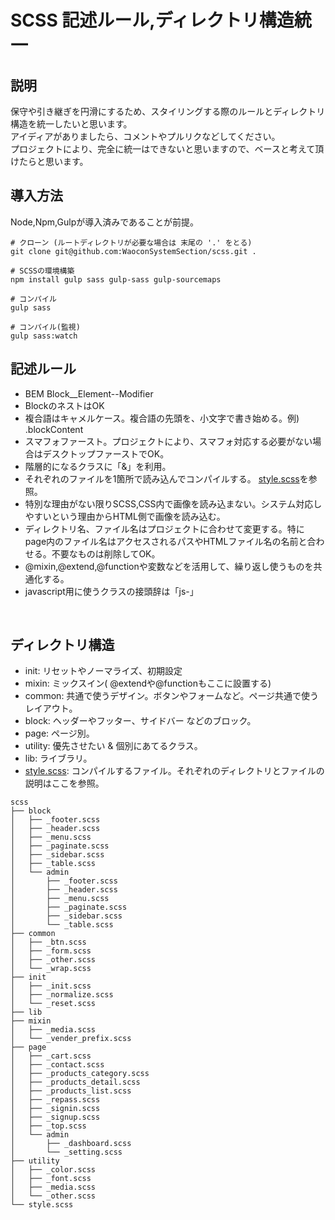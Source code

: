 # SCSS 記述ルール,ディレクトリ構造統一

## 説明
保守や引き継ぎを円滑にするため、スタイリングする際のルールとディレクトリ構造を統一したいと思います。<br>
アイディアがありましたら、コメントやプルリクなどしてください。<br>
プロジェクトにより、完全に統一はできないと思いますので、ベースと考えて頂けたらと思います。

## 導入方法
Node,Npm,Gulpが導入済みであることが前提。
```
# クローン (ルートディレクトリが必要な場合は 末尾の '.' をとる)
git clone git@github.com:WaoconSystemSection/scss.git .

# SCSSの環境構築
npm install gulp sass gulp-sass gulp-sourcemaps

# コンパイル
gulp sass

# コンパイル(監視)
gulp sass:watch
```


## 記述ルール
- BEM Block__Element--Modifier
- BlockのネストはOK
- 複合語はキャメルケース。複合語の先頭を、小文字で書き始める。例) .blockContent
- スマフォファースト。プロジェクトにより、スマフォ対応する必要がない場合はデスクトップファーストでOK。
- 階層的になるクラスに「&」を利用。
- それぞれのファイルを1箇所で読み込んでコンパイルする。 [style.scss](https://github.com/WaoconSystemSection/scss/blob/main/scss/style.scss)を参照。
- 特別な理由がない限りSCSS,CSS内で画像を読み込まない。システム対応しやすいという理由からHTML側で画像を読み込む。
- ディレクトリ名、ファイル名はプロジェクトに合わせて変更する。特にpage内のファイル名はアクセスされるパスやHTMLファイル名の名前と合わせる。不要なものは削除してOK。
- @mixin,@extend,@functionや変数などを活用して、繰り返し使うものを共通化する。
- javascript用に使うクラスの接頭辞は「js-」

<br>

## ディレクトリ構造
- init: リセットやノーマライズ、初期設定
- mixin: ミックスイン( @extendや@functionもここに設置する)
- common: 共通で使うデザイン。ボタンやフォームなど。ページ共通で使うレイアウト。
- block: ヘッダーやフッター、サイドバー などのブロック。
- page: ページ別。
- utility: 優先させたい & 個別にあてるクラス。
- lib: ライブラリ。
- [style.scss](https://github.com/WaoconSystemSection/scss/blob/main/scss/style.scss): コンパイルするファイル。それぞれのディレクトリとファイルの説明はここを参照。

```
scss
├── block
│   ├── _footer.scss
│   ├── _header.scss
│   ├── _menu.scss
│   ├── _paginate.scss
│   ├── _sidebar.scss
│   ├── _table.scss
│   └── admin
│       ├── _footer.scss
│       ├── _header.scss
│       ├── _menu.scss
│       ├── _paginate.scss
│       ├── _sidebar.scss
│       └── _table.scss
├── common
│   ├── _btn.scss
│   ├── _form.scss
│   ├── _other.scss
│   └── _wrap.scss
├── init
│   ├── _init.scss
│   ├── _normalize.scss
│   └── _reset.scss
├── lib
├── mixin
│   ├── _media.scss
│   └── _vender_prefix.scss
├── page
│   ├── _cart.scss
│   ├── _contact.scss
│   ├── _products_category.scss
│   ├── _products_detail.scss
│   ├── _products_list.scss
│   ├── _repass.scss
│   ├── _signin.scss
│   ├── _signup.scss
│   ├── _top.scss
│   └── admin
│       ├── _dashboard.scss
│       └── _setting.scss
├── utility
│   ├── _color.scss
│   ├── _font.scss
│   ├── _media.scss
│   └── _other.scss
└── style.scss
```


